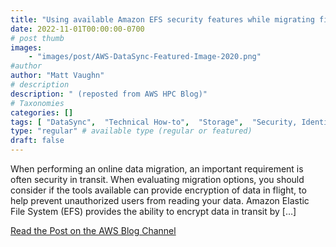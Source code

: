 ```yaml
---
title: "Using available Amazon EFS security features while migrating files with AWS DataSync"
date: 2022-11-01T00:00:00-0700
# post thumb
images:
    - "images/post/AWS-DataSync-Featured-Image-2020.png"
#author
author: "Matt Vaughn"
# description
description: " (reposted from AWS HPC Blog)"
# Taxonomies
categories: []
tags: [ "DataSync",  "Technical How-to",  "Storage",  "Security, Identity, & Compliance",  "Identity and Access Management (IAM)",  "Intermediate (200)",  "Elastic File System (EFS)",  "hpcblog", ]
type: "regular" # available type (regular or featured)
draft: false
---
```


When performing an online data migration, an important requirement is often security in transit. When evaluating migration options, you should consider if the tools available can provide encryption of data in flight, to help prevent unauthorized users from reading your data. Amazon Elastic File System (EFS) provides the ability to encrypt data in transit by […]

<a href="https://aws.amazon.com/blogs/storage/using-available-amazon-efs-security-features-while-migrating-files-with-aws-datasync/" class="btn btn-primary btn-lg active" role="button" aria-pressed="true" style="margin-top: 8px;">Read the Post on the AWS Blog Channel</a>